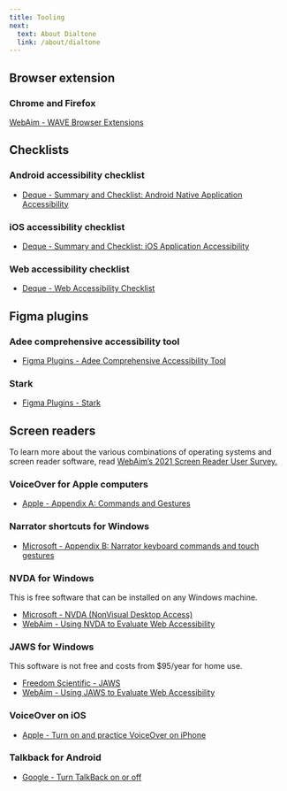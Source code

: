 ```yaml
---
title: Tooling
next:
  text: About Dialtone
  link: /about/dialtone
---
```


## Browser extension

### Chrome and Firefox

[WebAim - WAVE Browser Extensions](https://wave.webaim.org/extension/)

## Checklists

### Android accessibility checklist

- [Deque - Summary and Checklist: Android Native Application Accessibility](https://dequeuniversity.com/assets/pdf/module-android/module-android-checklist.pdf)

### iOS accessibility checklist

- [Deque - Summary and Checklist: iOS Application Accessibility](https://dequeuniversity.com/assets/pdf/module-ios/module-ios-checklist.pdf)

### Web accessibility checklist

- [Deque - Web Accessibility Checklist](https://dequeuniversity.com/checklists/web/)

## Figma plugins

### Adee comprehensive accessibility tool

- [Figma Plugins - Adee Comprehensive Accessibility Tool](https://www.figma.com/community/plugin/931280467863251825/Adee-Comprehensive-Accessibility-Tool)

### Stark

- [Figma Plugins - Stark](https://www.figma.com/community/plugin/732603254453395948/Stark)

## Screen readers

To learn more about the various combinations of operating systems and screen reader software, read [WebAim’s 2021 Screen Reader User Survey.](https://webaim.org/projects/screenreadersurvey9/)

### VoiceOver for Apple computers

- [Apple - Appendix A: Commands and Gestures](https://www.apple.com/voiceover/info/guide/_1131.html)

### Narrator shortcuts for Windows

- [Microsoft - Appendix B: Narrator keyboard commands and touch gestures](https://support.microsoft.com/en-us/windows/windows-keyboard-shortcuts-for-accessibility-021bcb62-45c8-e4ef-1e4f-41b8c1fc87fd)

### NVDA for Windows

This is free software that can be installed on any Windows machine.

- [Microsoft - NVDA (NonVisual Desktop Access)](https://www.microsoft.com/en-us/p/nvda-nonvisual-desktop-access/9nvl6z0tm57d?activetab=pivot:overviewtab)
- [WebAim - Using NVDA to Evaluate Web Accessibility](https://webaim.org/articles/nvda/)

### JAWS for Windows

This software is not free and costs from $95/year for home use.

- [Freedom Scientific - JAWS](https://www.freedomscientific.com/products/software/jaws/)
- [WebAim - Using JAWS to Evaluate Web Accessibility](https://webaim.org/articles/jaws/)

### VoiceOver on iOS

- [Apple - Turn on and practice VoiceOver on iPhone](https://support.apple.com/en-us/HT210076)

### Talkback for Android

- [Google - Turn TalkBack on or off](https://support.google.com/accessibility/android/answer/6007100?hl%3Den)
